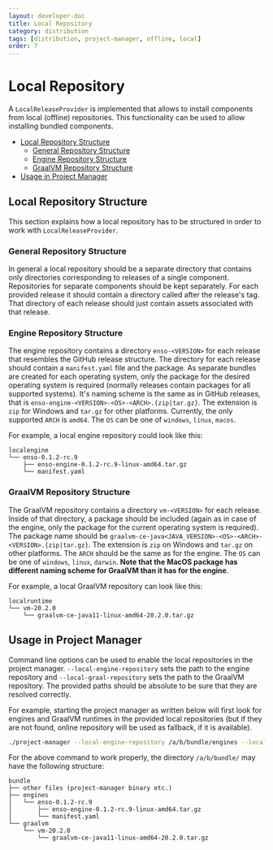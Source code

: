 ```yaml
---
layout: developer-doc
title: Local Repository
category: distribution
tags: [distribution, project-manager, offline, local]
order: 7
---
```


# Local Repository

A `LocalReleaseProvider` is implemented that allows to install components from
local (offline) repositories. This functionality can be used to allow installing
bundled components.

<!-- MarkdownTOC levels="2,3" autolink="true" -->

- [Local Repository Structure](#local-repository-structure)
  - [General Repository Structure](#general-repository-structure)
  - [Engine Repository Structure](#engine-repository-structure)
  - [GraalVM Repository Structure](#graalvm-repository-structure)
- [Usage in Project Manager](#usage-in-project-manager)

<!-- /MarkdownTOC -->

## Local Repository Structure

This section explains how a local repository has to be structured in order to
work with `LocalReleaseProvider`.

### General Repository Structure

In general a local repository should be a separate directory that contains only
directories corresponding to releases of a single component. Repositories for
separate components should be kept separately. For each provided release it
should contain a directory called after the release's tag. That directory of
each release should just contain assets associated with that release.

### Engine Repository Structure

The engine repository contains a directory `enso-<VERSION>` for each release
that resembles the GitHub release structure. The directory for each release
should contain a `manifest.yaml` file and the package. As separate bundles are
created for each operating system, only the package for the desired operating
system is required (normally releases contain packages for all supported
systems). It's naming scheme is the same as in GitHub releases, that is
`enso-engine-<VERSION>-<OS>-<ARCH>.{zip|tar.gz}`. The extension is `zip` for
Windows and `tar.gz` for other platforms. Currently, the only supported `ARCH`
is `amd64`. The `OS` can be one of `windows`, `linux`, `macos`.

For example, a local engine repository could look like this:

```
localengine
└── enso-0.1.2-rc.9
    ├── enso-engine-0.1.2-rc.9-linux-amd64.tar.gz
    └── manifest.yaml
```

### GraalVM Repository Structure

The GraalVM repository contains a directory `vm-<VERSION>` for each release.
Inside of that directory, a package should be included (again as in case of the
engine, only the package for the current operating system is required). The
package name should be
`graalvm-ce-java<JAVA_VERSION>-<OS>-<ARCH>-<VERSION>.{zip|tar.gz}`. The
extension is `zip` on Windows and `tar.gz` on other platforms. The `ARCH` should
be the same as for the engine. The `OS` can be one of `windows`, `linux`,
`darwin`. **Note that the MacOS package has different naming scheme for GraalVM
than it has for the engine**.

For example, a local GraalVM repository can look like this:

```
localruntime
└── vm-20.2.0
    └── graalvm-ce-java11-linux-amd64-20.2.0.tar.gz
```

## Usage in Project Manager

Command line options can be used to enable the local repositories in the project
manager. `--local-engine-repository` sets the path to the engine repository and
`--local-graal-repository` sets the path to the GraalVM repository. The provided
paths should be absolute to be sure that they are resolved correctly.

For example, starting the project manager as written below will first look for
engines and GraalVM runtimes in the provided local repositories (but if they are
not found, online repository will be used as fallback, if it is available).

```bash
./project-manager --local-engine-repository /a/b/bundle/engines --local-graal-repository /a/b/bundle/graalvm
```

For the above command to work properly, the directory `/a/b/bundle/` may have
the following structure:

```
bundle
├── other files (project-manager binary etc.)
├── engines
│   └── enso-0.1.2-rc.9
│       ├── enso-engine-0.1.2-rc.9-linux-amd64.tar.gz
│       └── manifest.yaml
└── graalvm
    └── vm-20.2.0
        └── graalvm-ce-java11-linux-amd64-20.2.0.tar.gz
```
